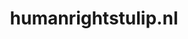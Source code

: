 ---
layout: post
title:  "humanrightstulip.nl"
internal_url:  "/dutchgov/humanrightstulip.nl.html"
categories: dutchgov
---